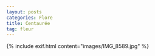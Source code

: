 ```yaml
---
layout: posts
categories: Flore
title: Centaurée
tag: fleur
---
```

{% include exif.html content="images/IMG_8589.jpg" %}
